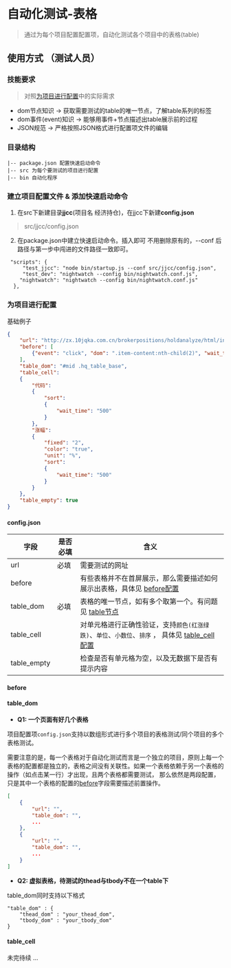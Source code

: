 # 自动化测试-表格
> 通过为每个项目配置配置项，自动化测试各个项目中的表格(table)

## 使用方式 （测试人员）

### 技能要求

> 对照[为项目进行配置](#为项目进行配置)中的实际需求

- dom节点知识 -> 获取需要测试的table的唯一节点，了解table系列的标签
- dom事件(event)知识 -> 能够用事件+节点描述出table展示前的过程
- JSON规范 -> 严格按照JSON格式进行配置项文件的编辑

### 目录结构

```
|-- package.json 配置快速启动命令
|-- src 为每个要测试的项目进行配置
|-- bin 自动化程序
```

### 建立项目配置文件 & 添加快速启动命令

1. 在src下新建目录**jjcc**(项目名 经济持仓)，在jjcc下新建**config.json**
> src/jjcc/config.json

2. 在package.json中建立快速启动命令。插入即可 不用删除原有的，--conf 后路径与第一步中闯进的文件路径一致即可。

```
 "scripts": {
     "test_jjcc": "node bin/startup.js --conf src/jjcc/config.json",
     "test_dev": "nightwatch --config bin/nightwatch.conf.js",
    "nightwatch": "nightwatch --config bin/nightwatch.conf.js"
  },
```

### 为项目进行配置
基础例子
```json
{
    "url": "http://zx.10jqka.com.cn/brokerpositions/holdanalyze/html/index.html#/",
    "before": [
        {"event": "click", "dom": ".item-content:nth-child(2)", "wait_time": "500"}
    ],
    "table_dom": "#mid .hq_table_base", 
    "table_cell":
    {
        "代码":
        {
            "sort":
            {
                "wait_time": "500"
            }
        },
        "涨幅":
        {
            "fixed": "2",
            "color": "true",
            "unit": "%",
            "sort":
            {
                "wait_time": "500"
            }
        }
    },
    "table_empty": true
}
```
#### config.json
|字段 | 是否必填 | 含义 |
| --- | ---      | --- |
| url | 必填 | 需要测试的网址 |
| before | |有些表格并不在首屏展示，那么需要描述如何展示出表格，具体见 [before配置](#before) |
| table_dom | 必填 | 表格的唯一节点，如有多个取第一个。有问题见 [table节点](#table_dom) |
| table_cell || 对单元格进行正确性验证，支持`颜色(红涨绿跌)`、`单位`、`小数位`、`排序` ， 具体见 [table_cell配置](#table_cell)|
| table_empty | | 检查是否有单元格为空，以及无数据下是否有提示内容 |
#### before

#### table_dom

- **Q1: 一个页面有好几个表格**

项目配置项`config.json`支持以数组形式进行多个项目的表格测试/同个项目的多个表格测试。

需要注意的是，每一个表格对于自动化测试而言是一个独立的项目，原则上每一个表格的配置都是独立的，表格之间没有关联性。如果一个表格依赖于另一个表格的操作（如点击某一行）才出现，且两个表格都需要测试， 那么依然是两段配置，只是其中一个表格的配置的[before](#before)字段需要描述前置操作。

```JSON
[
    {
        "url": "",
        "table_dom": "",
        ...
    }, 
    {
        "url": "",
        "table_dom": "",
        ...
    }
]
```

- **Q2: 虚拟表格，待测试的thead与tbody不在一个table下**

table_dom同时支持以下格式
```
"table_dom" : {
    "thead_dom" : "your_thead_dom",
    "tbody_dom" : "your_tbody_dom"
}
```

#### table_cell


未完待续 ...
